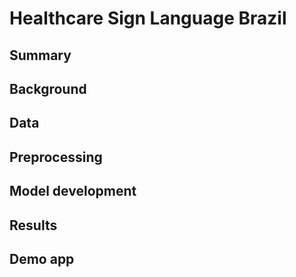 # Healthcare Sign Language Brazil
## Summary
## Background
## Data
## Preprocessing
## Model development
## Results
## Demo app